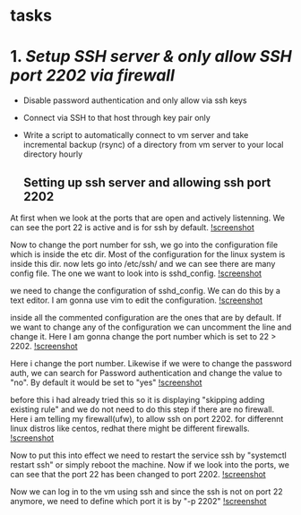 # tasks

# 1. *Setup SSH server & only allow SSH port 2202 via firewall*
- Disable password authentication and only allow via ssh keys
- Connect via SSH to that host through key pair only
- Write a script to automatically connect to vm server and take incremental backup (rsync) of
  a directory from vm server to your local directory hourly 



  ## Setting up ssh server and allowing ssh port 2202


At first when we look at the ports that are open and actively listenning. We can see the port 22 is active and is for ssh by default.
[!screenshot](images/1.png)


Now to change the port number for ssh, we go into the configuration file which is inside the etc dir. Most of the configuration for the linux system is inside this dir. now lets go into /etc/ssh/ and we can see there are many config file. The one we want to look into is sshd_config.
[!screenshot](images/2.png)



we need to change the configuration of sshd_config. We can do this by a text editor. I am gonna use vim to edit the configuration.
[!screenshot](images/3.png)


inside all the commented configuration are the ones that are by default. If we want to change any of the configuration we can uncomment the line and change it. Here I am gonna change the port number which is set to 22 > 2202.
[!screenshot](images/4.png)


Here i change the port number. Likewise if we were to change the password auth, we can search for Password authentication and change the value to "no". By default it would be set to "yes"
[!screenshot](images/5.png)


before this i had already tried this so it is displaying "skipping adding existing rule" and we do not need to do this step if there are no firewall. Here i am telling my firewall(ufw), to allow ssh on port 2202. for differennt linux distros like centos, redhat there might be different firewalls.
[!screenshot](images/6.png)



Now to put this into effect we need to restart the service ssh by "systemctl restart ssh" or simply reboot the machine. Now if we look into the ports, we can see that the port 22 has been changed to port 2202.
[!screenshot](images/7.png)


Now we can log in to the vm using ssh and since the ssh is not on port 22 anymore, we need to define which port it is by "-p 2202"
[!screenshot](images/8.png)
